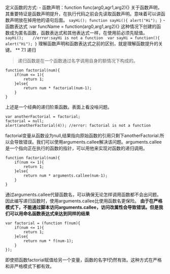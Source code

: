 定义函数的方式:
    - 函数声明：function func(arg0,agr1,arg2){}
    关于函数声明，其重要特证是函数声明提升，在执行代码之前会先读取函数声明。意味着可以讲函数声明放在掉用他的语句后面。
    ```
    sayHi();
    function sayHi(){
        alert("Hi");
    }
    ```
    - 函数表达式 :var funcName = function(arg0,arg1,arg2){}
    这种情况下创建的函数成为匿名函数，函数表达式和其他表达式一样，在使用前必须先赋值。
    ```
    sayHi();    //error:sayHi is not a function 
    var sayHi = function(){
        alert("Hi");
    }
    ```
    理解函数声明和函数表达式之前的区别，就是理解函数提升的关键。
** 7.1 递归
>递归函数是在一个函数通过名字调用自身的额情况下构成的。
```
function factorial(num){
    if(num <= 1){
        return 1;
    }else{
        return num * factorial(num-1);
    }
}
```
上述是一个经典的递归阶乘函数。表面上看没啥问题。
```
var anotherFactorial = factorial;
factorial = null;
alert(anotherFactorial(4)); //error: factorial is not a function
```
factorial变量从函数设为null,结果指向原始函数的引用只剩下anotherFactorial.所以会导致错误。我们可以使用arguments.callee解决该问题。arguments.callee是一个指向正在执行的函数的指针，可以用他来实现对函数的递归调用。
```
function factorial(num){
    if(num <= 1){
        return 1;
    }else{
        return num * arguments.callee(num-1);
    }
}
```
通过arguments.callee代替函数名，可以确保无论怎样调用函数都不会出问题。因此编写递归函数时，使用arguments.callee比使用函数名更保险。
**由于在严格模式下，不能通过脚本访问arguments.callee，访问改属性会导致错误。但是我们可以用命名函数表达式来达到同样的结果**
```
var factorial = (function f(num){
    if(num <= 1){
        return 1;
    }else{
        return num * f(num-1);
    }
});
```
即使把函数factorial赋值给另一个变量，函数的名字f仍然有效。这种方式在严格和非严格模式下都有效。
